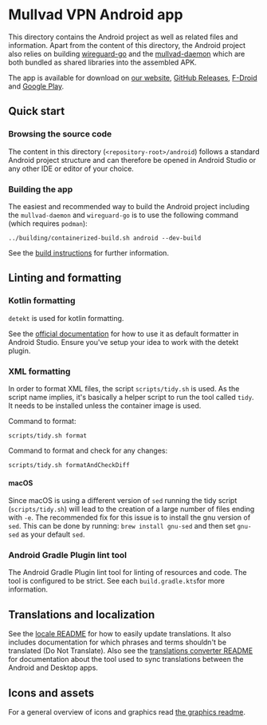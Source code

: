 # Mullvad VPN Android app

This directory contains the Android project as well as related files and information. Apart from the
content of this directory, the Android project also relies on building [wireguard-go](../wireguard/)
and the [mullvad-daemon](../mullvad-daemon/) which are both bundled as shared libraries into the
assembled APK.

The app is available for download on
[our website](https://mullvad.net/download/android/),
[GitHub Releases](https://github.com/mullvad/mullvadvpn-app/releases),
[F-Droid](https://f-droid.org/packages/net.mullvad.mullvadvpn/) and
[Google Play](https://play.google.com/store/apps/details?id=net.mullvad.mullvadvpn).

## Quick start

### Browsing the source code

The content in this directory (`<repository-root>/android`) follows a standard Android project
structure and can therefore be opened in Android Studio or any other IDE or editor of your choice.

### Building the app

The easiest and recommended way to build the Android project including the `mullvad-daemon` and
`wireguard-go` is to use the following command (which requires `podman`):
```
../building/containerized-build.sh android --dev-build
```
See the [build instructions](BuildInstructions.md) for further information.

## Linting and formatting

### Kotlin formatting
`detekt` is used for kotlin formatting.

See the [official documentation](https://detekt.dev/) for how to use it as default
formatter in Android Studio. Ensure you've setup your idea to work with the detekt plugin.

### XML formatting
In order to format XML files, the script `scripts/tidy.sh` is used. As the script name implies, it's basically a helper script to run the tool called `tidy`. It needs to be installed unless the
container image is used.

Command to format:
```
scripts/tidy.sh format
```

Command to format and check for any changes:
```
scripts/tidy.sh formatAndCheckDiff
```

#### macOS
Since macOS is using a different version of `sed` running the tidy script (`scripts/tidy.sh`) will
lead to the creation of a large number of files ending with `-e`. The recommended fix for this
issue is to install the gnu version of `sed`. This can be done by running:
`brew install gnu-sed` and then set `gnu-sed` as your default `sed`.

### Android Gradle Plugin lint tool

The Android Gradle Plugin lint tool for linting of resources and code. The tool is configured to be
strict. See each `build.gradle.kts`for more information.

## Translations and localization

See the [locale README][gui-locales-readme] for how to easily update translations. It also includes
documentation for which phrases and terms shouldn't be translated (Do Not Translate). Also see the
[translations converter README](translations-converter-readme) for documentation about
the tool used to sync translations between the Android and Desktop apps.

[gui-locales-readme]: ../gui/locales/README.md
[translations-converter-readme]: ./translations-converter/README.md

## Icons and assets

For a general overview of icons and graphics read [the graphics readme](../graphics/README.md).
